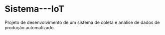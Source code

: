 # Sistema---IoT
Projeto de desenvolvimento de um sistema de coleta e análise de dados de produção automatizado.
